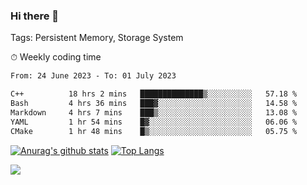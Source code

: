 ### Hi there 👋

Tags: Persistent Memory, Storage System

<!--

[![Anurag's github stats](https://github-readme-stats.vercel.app/api?username=wwyf)](https://github.com/anuraghazra/github-readme-stats)

[![Anurag's github stats](https://github-readme-stats.vercel.app/api?username=wwyf&count_private=true)](https://github.com/anuraghazra/github-readme-stats)


[![Top Langs](https://github-readme-stats.vercel.app/api/top-langs/?username=wwyf&count_private=true&&hide=jupyter%20notebook,html)](https://github.com/anuraghazra/github-readme-stats)



-->


⏱ Weekly coding time

<!--START_SECTION:waka-->

```txt
From: 24 June 2023 - To: 01 July 2023

C++          18 hrs 2 mins   ██████████████▒░░░░░░░░░░   57.18 %
Bash         4 hrs 36 mins   ███▓░░░░░░░░░░░░░░░░░░░░░   14.58 %
Markdown     4 hrs 7 mins    ███▒░░░░░░░░░░░░░░░░░░░░░   13.08 %
YAML         1 hr 54 mins    █▓░░░░░░░░░░░░░░░░░░░░░░░   06.06 %
CMake        1 hr 48 mins    █▒░░░░░░░░░░░░░░░░░░░░░░░   05.75 %
```

<!--END_SECTION:waka-->



[![Anurag's github stats](https://github-readme-stats.vercel.app/api?username=wwyf&count_private=true&show_icons=true&hide_border=true)](https://github.com/anuraghazra/github-readme-stats) [![Top Langs](https://github-readme-stats.vercel.app/api/top-langs/?username=wwyf&count_private=true&hide=jupyter%20notebook,html,OpenEdge%20ABL&langs_count=10&layout=compact&hide_border=true)](https://github.com/anuraghazra/github-readme-stats)

<!--

[![willianrod's wakatime stats](https://github-readme-stats.vercel.app/api/wakatime?username=wwyf)](https://github.com/anuraghazra/github-readme-stats)


-->

![](https://hit.yhype.me/github/profile?user_id=23121291)
